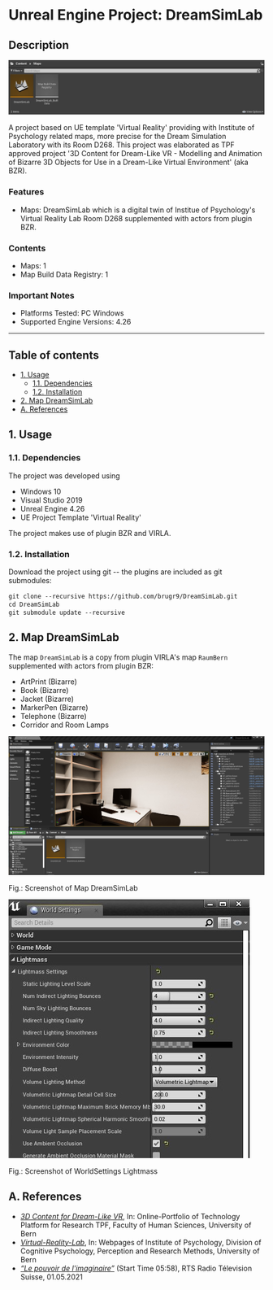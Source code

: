 # Unreal Engine Project: DreamSimLab

## Description

![Screenshot of Project Content](Docs/ScreenshotProjectContent.jpg "Screenshot of Project Content")

A project based on UE template 'Virtual Reality' providing with Institute of Psychology related maps, more precise for the Dream Simulation Laboratory with its Room D268. This project was elaborated as TPF approved project '3D Content for Dream-Like VR - Modelling and Animation of Bizarre 3D Objects for Use in a Dream-Like Virtual Environment' (aka BZR).

### Features

* Maps: DreamSimLab which is a digital twin of Institue of Psychology's Virtual Reality Lab Room D268 supplemented with actors from plugin BZR.

### Contents

* Maps: 1
* Map Build Data Registry: 1

### Important Notes

* Platforms Tested: PC Windows
* Supported Engine Versions: 4.26

---

## Table of contents

<!-- Start Document Outline -->

* [1. Usage](#1-usage)
	* [1.1. Dependencies](#11-dependencies)
	* [1.2. Installation](#12-installation)
* [2. Map DreamSimLab](#2-dreamsimlab)
* [A. References](#a-references)

<!-- End Document Outline -->

<div style='page-break-after: always'></div>

## 1. Usage

### 1.1. Dependencies

The project was developed using

* Windows 10
* Visual Studio 2019
* Unreal Engine 4.26
* UE Project Template 'Virtual Reality'

The project makes use of plugin BZR and VIRLA.

### 1.2. Installation

Download the project using git -- the plugins are included as git submodules:

```shell
git clone --recursive https://github.com/brugr9/DreamSimLab.git
cd DreamSimLab
git submodule update --recursive
```

<div style='page-break-after: always'></div>

## 2. Map DreamSimLab

The map `DreamSimLab` is a copy from plugin VIRLA's map `RaumBern` supplemented with actors from plugin BZR:

* ArtPrint (Bizarre)
* Book (Bizarre)
* Jacket (Bizarre)
* MarkerPen (Bizarre)
* Telephone (Bizarre)
* Corridor and Room Lamps

![Screenshot of Map DreamSimLab](Docs/Screenshot-Map-DreamSimLab.jpg "Screenshot of Map DreamSimLab")<figcaption>Fig.: Screenshot of Map DreamSimLab</figcaption>

![Screenshot of WorldSettings Lightmass](Docs/UE4-WorldSettings-Lightmass.jpg "Screenshot of WorldSettings Lightmass")<figcaption>Fig.: Screenshot of WorldSettings Lightmass</figcaption>

## A. References

* [*3D Content for Dream-Like VR*](https://www.tpf.philhum.unibe.ch/portfolio/dreamLikeVR), In: Online-Portfolio of Technology Platform for Research TPF, Faculty of Human Sciences, University of Bern
* [*Virtual-Reality-Lab*](https://www.kog.psy.unibe.ch/research/labors/virtual_reality_lab/index_eng.html), In: Webpages of Institute of Psychology, Division of Cognitive Psychology, Perception and Research Methods, University of Bern
* [*“Le pouvoir de l'imaginaire”*](https://www.rts.ch/play/embed?urn=urn:rts:video:12161998&startTime=358&subdivisions=false) (Start Time 05:58), RTS Radio Télevision Suisse, 01.05.2021
